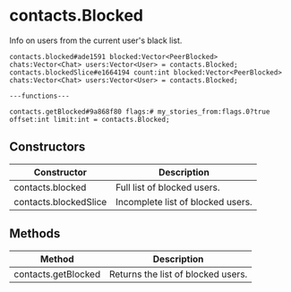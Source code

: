 # contacts.Blocked
Info on users from the current user's black list.

```
contacts.blocked#ade1591 blocked:Vector<PeerBlocked> chats:Vector<Chat> users:Vector<User> = contacts.Blocked;
contacts.blockedSlice#e1664194 count:int blocked:Vector<PeerBlocked> chats:Vector<Chat> users:Vector<User> = contacts.Blocked;

---functions---

contacts.getBlocked#9a868f80 flags:# my_stories_from:flags.0?true offset:int limit:int = contacts.Blocked;
```

## Constructors
| Constructor | Description |
| ---- | ----------- |
| contacts.blocked | Full list of blocked users. |
| contacts.blockedSlice | Incomplete list of blocked users. |


## Methods
| Method | Description |
| ---- | ----------- |
| contacts.getBlocked | Returns the list of blocked users. |


